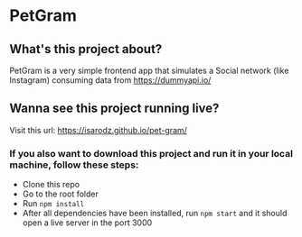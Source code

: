 # PetGram

## What's this project about?

PetGram is a very simple frontend app that simulates a Social network (like Instagram) consuming data from https://dummyapi.io/

## Wanna see this project running live?

Visit this url: https://isarodz.github.io/pet-gram/

### If you also want to download this project and run it in your local machine, follow these steps:

- Clone this repo
- Go to the root folder
- Run `npm install`
- After all dependencies have been installed, run `npm start` and it should open a live server in the port 3000
